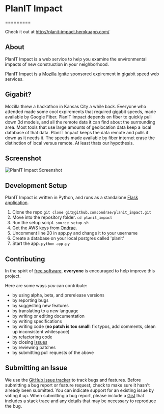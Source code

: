 # PlanIT Impact
=========

Check it out at <a href="http://planit-impact.herokuapp.com/">http://planit-impact.herokuapp.com/</a>

## <a name="about"></a>About

PlanIT Impact is a web service to help you examine the environmental impacts of new construction in your neighborhood.

PlanIT Impact is a <a href="https://mozillaignite.org/">Mozilla Ignite</a> sponsored expirement in gigabit speed web services.

## <a name="gigabit"></a>Gigabit?
Mozilla threw a hackathon in Kansas City a while back. Everyone who attended made some cool expirements that required gigabit speeds, made available by Google Fiber. PlanIT Impact depends on fiber to quickly pull down 3d models, and all the remote data it can find about the surrounding area. Most tools that use large amounts of geolocation data keep a local database of that data. PlanIT Impact keeps the data remote and pulls it down as it needs it. The speeds made available by fiber internet erase the distinction of local versus remote. At least thats our hypothesis.

## <a name="screenshot"></a>Screenshot
![PlanIT Impact Screenshot](/static/img/screenshot.png "PlanIT Impact Screenshot")

## <a name="development-setup"></a>Development Setup

PlanIT Impact is written in Python, and runs as a standalone [Flask application](http://flask.pocoo.org/).

1. Clone the repo `git clone git@github.com:ondrae/planit_impact.git`
2. Move into the repository folder. `cd planit_impact`
3. Run the setup script. `source setup.sh`
4. Get the AWS keys from [Ondrae](https://github.com/ondrae).
5. Uncomment line 20 in app.py and change it to your username
6. Create a database on your local postgres called 'planit'
7. Start the app. `python app.py`

## <a name="contributing"></a>Contributing
In the spirit of [free software][free-sw], **everyone** is encouraged to help
improve this project.

[free-sw]: http://www.fsf.org/licensing/essays/free-sw.html

Here are some ways *you* can contribute:

* by using alpha, beta, and prerelease versions
* by reporting bugs
* by suggesting new features
* by translating to a new language
* by writing or editing documentation
* by writing specifications
* by writing code (**no patch is too small**: fix typos, add comments, clean up
  inconsistent whitespace)
* by refactoring code
* by closing [issues][]
* by reviewing patches
* by submitting pull requests of the above

[issues]: https://github.com/ondrae/planit_impact/issues

## <a name="issues"></a>Submitting an Issue
We use the [GitHub issue tracker][issues] to track bugs and features. Before
submitting a bug report or feature request, check to make sure it hasn't
already been submitted. You can indicate support for an existing issue by
voting it up. When submitting a bug report, please include a [Gist][] that
includes a stack trace and any details that may be necessary to reproduce the
bug.

[gist]: https://gist.github.com/

